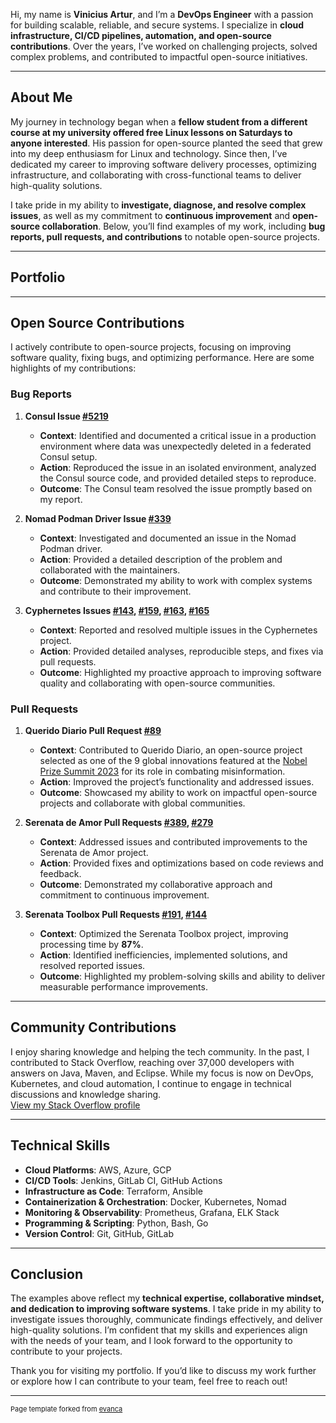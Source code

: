 Hi, my name is **Vinicius Artur**, and I’m a **DevOps Engineer** with a passion for building scalable, reliable, and secure systems. I specialize in **cloud infrastructure, CI/CD pipelines, automation, and open-source contributions**. Over the years, I’ve worked on challenging projects, solved complex problems, and contributed to impactful open-source initiatives.

---

## **About Me**
My journey in technology began when a **fellow student from a different course at my university offered free Linux lessons on Saturdays to anyone interested**. His passion for open-source planted the seed that grew into my deep enthusiasm for Linux and technology. Since then, I’ve dedicated my career to improving software delivery processes, optimizing infrastructure, and collaborating with cross-functional teams to deliver high-quality solutions.

I take pride in my ability to **investigate, diagnose, and resolve complex issues**, as well as my commitment to **continuous improvement** and **open-source collaboration**. Below, you’ll find examples of my work, including **bug reports, pull requests, and contributions** to notable open-source projects.

---

## Portfolio

---

## **Open Source Contributions**
I actively contribute to open-source projects, focusing on improving software quality, fixing bugs, and optimizing performance. Here are some highlights of my contributions:

### **Bug Reports**
1. **Consul Issue [#5219](https://github.com/hashicorp/consul/issues/5219)**  
   - **Context**: Identified and documented a critical issue in a production environment where data was unexpectedly deleted in a federated Consul setup.  
   - **Action**: Reproduced the issue in an isolated environment, analyzed the Consul source code, and provided detailed steps to reproduce.  
   - **Outcome**: The Consul team resolved the issue promptly based on my report.  

2. **Nomad Podman Driver Issue [#339](https://github.com/hashicorp/nomad-driver-podman/issues/339)**  
   - **Context**: Investigated and documented an issue in the Nomad Podman driver.  
   - **Action**: Provided a detailed description of the problem and collaborated with the maintainers.  
   - **Outcome**: Demonstrated my ability to work with complex systems and contribute to their improvement.  

3. **Cyphernetes Issues [#143](https://github.com/cyphernetes/cyphernetes/issues/143), [#159](https://github.com/cyphernetes/cyphernetes/issues/159), [#163](https://github.com/cyphernetes/cyphernetes/issues/163), [#165](https://github.com/cyphernetes/cyphernetes/issues/165)**  
   - **Context**: Reported and resolved multiple issues in the Cyphernetes project.  
   - **Action**: Provided detailed analyses, reproducible steps, and fixes via pull requests.  
   - **Outcome**: Highlighted my proactive approach to improving software quality and collaborating with open-source communities.  

### **Pull Requests**
1. **Querido Diario Pull Request [#89](https://github.com/okfn-brasil/querido-diario/pull/89)**  
   - **Context**: Contributed to Querido Diario, an open-source project selected as one of the 9 global innovations featured at the [Nobel Prize Summit 2023](https://www.undp.org/policy-centre/governance/events/undps-participation-nobel-prize-summit-2023) for its role in combating misinformation.
   - **Action**: Improved the project’s functionality and addressed issues.  
   - **Outcome**: Showcased my ability to work on impactful open-source projects and collaborate with global communities.  

2. **Serenata de Amor Pull Requests [#389](https://github.com/okfn-brasil/serenata-de-amor/pull/389), [#279](https://github.com/okfn-brasil/serenata-de-amor/pull/279)**  
   - **Context**: Addressed issues and contributed improvements to the Serenata de Amor project.  
   - **Action**: Provided fixes and optimizations based on code reviews and feedback.  
   - **Outcome**: Demonstrated my collaborative approach and commitment to continuous improvement.  

3. **Serenata Toolbox Pull Requests [#191](https://github.com/okfn-brasil/serenata-toolbox/pull/191), [#144](https://github.com/okfn-brasil/serenata-toolbox/pull/144)**  
   - **Context**: Optimized the Serenata Toolbox project, improving processing time by **87%**.  
   - **Action**: Identified inefficiencies, implemented solutions, and resolved reported issues.  
   - **Outcome**: Highlighted my problem-solving skills and ability to deliver measurable performance improvements.  

---

## **Community Contributions**
I enjoy sharing knowledge and helping the tech community. In the past, I contributed to Stack Overflow, reaching over 37,000 developers with answers on Java, Maven, and Eclipse. While my focus is now on DevOps, Kubernetes, and cloud automation, I continue to engage in technical discussions and knowledge sharing.
<br>
[View my Stack Overflow profile](https://stackoverflow.com/users/818103/viniciusartur)

---

## **Technical Skills**
- **Cloud Platforms**: AWS, Azure, GCP  
- **CI/CD Tools**: Jenkins, GitLab CI, GitHub Actions  
- **Infrastructure as Code**: Terraform, Ansible  
- **Containerization & Orchestration**: Docker, Kubernetes, Nomad  
- **Monitoring & Observability**: Prometheus, Grafana, ELK Stack  
- **Programming & Scripting**: Python, Bash, Go  
- **Version Control**: Git, GitHub, GitLab  

---

## **Conclusion**
The examples above reflect my **technical expertise, collaborative mindset, and dedication to improving software systems**. I take pride in my ability to investigate issues thoroughly, communicate findings effectively, and deliver high-quality solutions. I’m confident that my skills and experiences align with the needs of your team, and I look forward to the opportunity to contribute to your projects.

Thank you for visiting my portfolio. If you’d like to discuss my work further or explore how I can contribute to your team, feel free to reach out!

---

<p style="font-size:11px">Page template forked from <a href="https://github.com/evanca/quick-portfolio">evanca</a></p>
